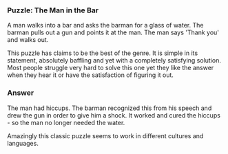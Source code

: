 ### Puzzle: The Man in the Bar

A man walks into a bar and asks the barman for a glass of water. The barman pulls out a gun and points it at the man. The man says 'Thank you' and walks out.

This puzzle has claims to be the best of the genre. It is simple in its statement, absolutely baffling and yet with a completely satisfying solution. Most people struggle very hard to solve this one yet they like the answer when they hear it or have the satisfaction of figuring it out.

### Answer 

The man had hiccups. The barman recognized this from his speech and drew the gun in order to give him a shock. It worked and cured the hiccups - so the man no longer needed the water.


Amazingly this classic puzzle seems to work in different cultures and languages. 


